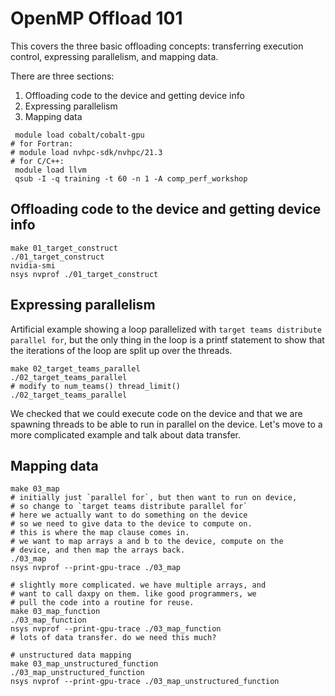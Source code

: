 
 # OpenMP Offload 101

 This covers the three basic offloading concepts:
 transferring execution control, expressing parallelism, and 
 mapping data.

 There are three sections:

 1. Offloading code to the device and getting device info
 2. Expressing parallelism
 3. Mapping data

 ```
  module load cobalt/cobalt-gpu
# for Fortran:
# module load nvhpc-sdk/nvhpc/21.3
# for C/C++:
  module load llvm
  qsub -I -q training -t 60 -n 1 -A comp_perf_workshop 
 ```

 ## Offloading code to the device and getting device info
 ```
 make 01_target_construct
 ./01_target_construct
 nvidia-smi
 nsys nvprof ./01_target_construct
 ```
 ## Expressing parallelism 

 Artificial example showing a loop parallelized with
 `target teams distribute parallel for`, but the
 only thing in the loop is a printf statement
 to show that the iterations of the loop are split
 up over the threads.

 ```
 make 02_target_teams_parallel
 ./02_target_teams_parallel
 # modify to num_teams() thread_limit()
 ./02_target_teams_parallel
 ```

 We checked that we could execute code on the device and
 that we are spawning threads to be able to run in parallel
 on the device. Let's move to a more complicated example
 and talk about data transfer.

 ## Mapping data

 ```
 make 03_map
 # initially just `parallel for`, but then want to run on device,
 # so change to `target teams distribute parallel for`
 # here we actually want to do something on the device
 # so we need to give data to the device to compute on.
 # this is where the map clause comes in.
 # we want to map arrays a and b to the device, compute on the
 # device, and then map the arrays back.
 ./03_map
 nsys nvprof --print-gpu-trace ./03_map

 # slightly more complicated. we have multiple arrays, and
 # want to call daxpy on them. like good programmers, we
 # pull the code into a routine for reuse.
 make 03_map_function
 ./03_map_function
 nsys nvprof --print-gpu-trace ./03_map_function
 # lots of data transfer. do we need this much?

 # unstructured data mapping
 make 03_map_unstructured_function
 ./03_map_unstructured_function
 nsys nvprof --print-gpu-trace ./03_map_unstructured_function
 ```
